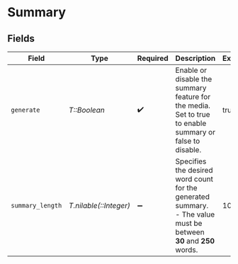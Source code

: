 # Summary


## Fields

| Field                                                                                                               | Type                                                                                                                | Required                                                                                                            | Description                                                                                                         | Example                                                                                                             |
| ------------------------------------------------------------------------------------------------------------------- | ------------------------------------------------------------------------------------------------------------------- | ------------------------------------------------------------------------------------------------------------------- | ------------------------------------------------------------------------------------------------------------------- | ------------------------------------------------------------------------------------------------------------------- |
| `generate`                                                                                                          | *T::Boolean*                                                                                                        | :heavy_check_mark:                                                                                                  | Enable or disable the summary feature for the media. Set to true to enable summary or false to disable.<br/>        | true                                                                                                                |
| `summary_length`                                                                                                    | *T.nilable(::Integer)*                                                                                              | :heavy_minus_sign:                                                                                                  | Specifies the desired word count for the generated summary. <br/>- The value must be between **30** and **250** words.<br/> | 100                                                                                                                 |